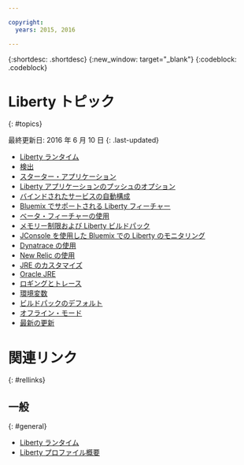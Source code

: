 ```yaml
---

copyright:
  years: 2015, 2016

---
```


{:shortdesc: .shortdesc}
{:new_window: target="_blank"}
{:codeblock: .codeblock}

# Liberty トピック
{: #topics}

最終更新日: 2016 年 6 月 10 日
{: .last-updated}

* [Liberty ランタイム](index.html)
* [検出](index.html#detection)
* [スターター・アプリケーション](index.html#starter_application)
* [Liberty アプリケーションのプッシュのオプション](optionsForPushing.html)
* [バインドされたサービスの自動構成](autoConfig.html)
* [Bluemix でサポートされる Liberty フィーチャー](libertyFeatures.html)
* [ベータ・フィーチャーの使用](usingBetaFeatures.html)
* [メモリー制限および Liberty ビルドパック](memoryLimits.html)
* [JConsole を使用した Bluemix での Liberty のモニタリング](jconsole.html)
* [Dynatrace の使用](dynatrace.html)
* [New Relic の使用](newRelic.html)
* [JRE のカスタマイズ](customizingJRE.html)
* [Oracle JRE](oracle_jre.html)
* [ロギングとトレース](loggingAndTracing.html)
* [環境変数](environmentVariables.html)
* [ビルドパックのデフォルト](buildpackDefaults.html)
* [オフライン・モード](offlineMode.html)
* [最新の更新](updates.html)

# 関連リンク
{: #rellinks}
## 一般
{: #general}
* [Liberty ランタイム](index.html)
* [Liberty プロファイル概要](http://www-01.ibm.com/support/knowledgecenter/SSAW57_8.5.5/com.ibm.websphere.wlp.nd.doc/ae/cwlp_about.html)
